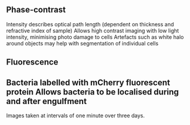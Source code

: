 ## Phase-contrast
Intensity describes optical path length (dependent on thickness and refractive index of sample)
Allows high contrast imaging with low light intensity, minimising photo damage to cells
Artefacts such as white halo around objects may help with segmentation of individual cells

## Fluorescence
Bacteria labelled with mCherry fluorescent protein
Allows bacteria to be localised during and after engulfment 
---
Images taken at intervals of one minute over three days.
